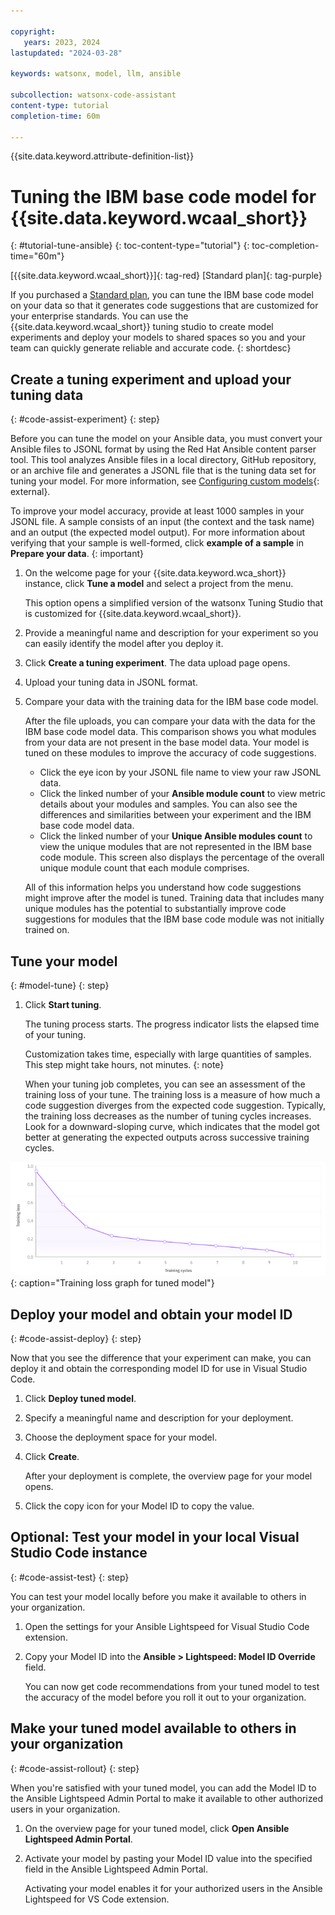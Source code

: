 ```yaml
---

copyright:
   years: 2023, 2024
lastupdated: "2024-03-28"

keywords: watsonx, model, llm, ansible

subcollection: watsonx-code-assistant
content-type: tutorial
completion-time: 60m

---
```


{{site.data.keyword.attribute-definition-list}}

# Tuning the IBM base code model for {{site.data.keyword.wcaal_short}}
{: #tutorial-tune-ansible}
{: toc-content-type="tutorial"}
{: toc-completion-time="60m"}

[{{site.data.keyword.wcaal_short}}]{: tag-red}
[Standard plan]{: tag-purple}

If you purchased a [Standard plan](/docs/watsonx-code-assistant?topic=watsonx-code-assistant-ansible-pricing#standard-plan), you can tune the IBM base code model on your data so that it generates code suggestions that are customized for your enterprise standards. You can use the {{site.data.keyword.wcaal_short}} tuning studio to create model experiments and deploy your models to shared spaces so you and your team can quickly generate reliable and accurate code.
{: shortdesc}

## Create a tuning experiment and upload your tuning data
{: #code-assist-experiment}
{: step}

Before you can tune the model on your Ansible data, you must convert your Ansible files to JSONL format by using the Red Hat Ansible content parser tool. This tool analyzes Ansible files in a local directory, GitHub repository, or an archive file and generates a JSONL file that is the tuning data set for tuning your model. For more information, see [Configuring custom models](https://access.redhat.com/documentation/en-us/red_hat_ansible_lightspeed_with_ibm_watsonx_code_assistant/2.x_latest/html/red_hat_ansible_lightspeed_with_ibm_watsonx_code_assistant_user_guide/configuring-custom-models_lightspeed-user-guide){: external}.

To improve your model accuracy, provide at least 1000 samples in your JSONL file. A sample consists of an input (the context and the task name) and an output (the expected model output). For more information about verifying that your sample is well-formed, click **example of a sample** in **Prepare your data**.
{: important}

1. On the welcome page for your {{site.data.keyword.wca_short}} instance, click **Tune a model** and select a project from the menu.

   This option opens a simplified version of the watsonx Tuning Studio that is customized for {{site.data.keyword.wcaal_short}}.

1. Provide a meaningful name and description for your experiment so you can easily identify the model after you deploy it.

1. Click **Create a tuning experiment**. The data upload page opens.

1. Upload your tuning data in JSONL format.

1. Compare your data with the training data for the IBM base code model.

   After the file uploads, you can compare your data with the data for the IBM base code model data. This comparison shows you what modules from your data are not present in the base model data. Your model is tuned on these modules to improve the accuracy of code suggestions.

   - Click the eye icon by your JSONL file name to view your raw JSONL data.
   - Click the linked number of your **Ansible module count** to view metric details about your modules and samples. You can also see the differences and similarities between your experiment and the IBM base code model data.
   - Click the linked number of your **Unique Ansible modules count** to view the unique modules that are not represented in the IBM base code module. This screen also displays the percentage of the overall unique module count that each module comprises.

   All of this information helps you understand how code suggestions might improve after the model is tuned. Training data that includes many unique modules has the potential to substantially improve code suggestions for modules that the IBM base code module was not initially trained on.

## Tune your model
{: #model-tune}
{: step}

1. Click **Start tuning**.

   The tuning process starts. The progress indicator lists the elapsed time of your tuning.

   Customization takes time, especially with large quantities of samples. This step might take hours, not minutes.
   {: note}

   When your tuning job completes, you can see an assessment of the training loss of your tune. The training loss is a measure of how much a code suggestion diverges from the expected code suggestion. Typically, the training loss decreases as the number of tuning cycles increases. Look for a downward-sloping curve, which indicates that the model got better at generating the expected outputs across successive training cycles.

 ![Training loss graph for tuned model](./images/training-loss.png){: caption="Training loss graph for tuned model"}

## Deploy your model and obtain your model ID
{: #code-assist-deploy}
{: step}

Now that you see the difference that your experiment can make, you can deploy it and obtain the corresponding model ID for use in Visual Studio Code.

1. Click **Deploy tuned model**.

1. Specify a meaningful name and description for your deployment.

1. Choose the deployment space for your model.

1. Click **Create**.

   After your deployment is complete, the overview page for your model opens.

1. Click the copy icon for your Model ID to copy the value.

## Optional: Test your model in your local Visual Studio Code instance
{: #code-assist-test}
{: step}

 You can test your model locally before you make it available to others in your organization.

1. Open the settings for your Ansible Lightspeed for Visual Studio Code extension.

1. Copy your Model ID into the **Ansible > Lightspeed: Model ID Override** field.

   You can now get code recommendations from your tuned model to test the accuracy of the model before you roll it out to your organization.

## Make your tuned model available to others in your organization
{: #code-assist-rollout}
{: step}

When you're satisfied with your tuned model, you can add the Model ID to the Ansible Lightspeed Admin Portal to make it available to other authorized users in your organization.

1. On the overview page for your tuned model, click **Open Ansible Lightspeed Admin Portal**.
1. Activate your model by pasting your Model ID value into the specified field in the Ansible Lightspeed Admin Portal.

   Activating your model enables it for your authorized users in the Ansible Lightspeed for VS Code extension.
